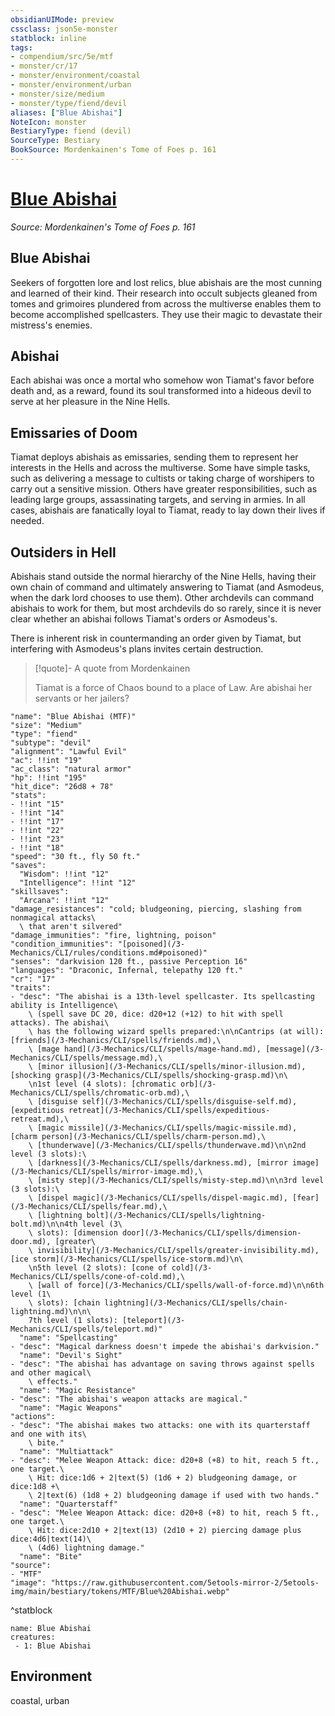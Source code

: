 ```yaml
---
obsidianUIMode: preview
cssclass: json5e-monster
statblock: inline
tags:
- compendium/src/5e/mtf
- monster/cr/17
- monster/environment/coastal
- monster/environment/urban
- monster/size/medium
- monster/type/fiend/devil
aliases: ["Blue Abishai"]
NoteIcon: monster
BestiaryType: fiend (devil)
SourceType: Bestiary
BookSource: Mordenkainen's Tome of Foes p. 161
---
```

# [Blue Abishai](3-Mechanics\CLI\bestiary\fiend/blue-abishai-mtf.md)
*Source: Mordenkainen's Tome of Foes p. 161*  

## Blue Abishai

Seekers of forgotten lore and lost relics, blue abishais are the most cunning and learned of their kind. Their research into occult subjects gleaned from tomes and grimoires plundered from across the multiverse enables them to become accomplished spellcasters. They use their magic to devastate their mistress's enemies.

## Abishai

Each abishai was once a mortal who somehow won Tiamat's favor before death and, as a reward, found its soul transformed into a hideous devil to serve at her pleasure in the Nine Hells.

## Emissaries of Doom

Tiamat deploys abishais as emissaries, sending them to represent her interests in the Hells and across the multiverse. Some have simple tasks, such as delivering a message to cultists or taking charge of worshipers to carry out a sensitive mission. Others have greater responsibilities, such as leading large groups, assassinating targets, and serving in armies. In all cases, abishais are fanatically loyal to Tiamat, ready to lay down their lives if needed.

## Outsiders in Hell

Abishais stand outside the normal hierarchy of the Nine Hells, having their own chain of command and ultimately answering to Tiamat (and Asmodeus, when the dark lord chooses to use them). Other archdevils can command abishais to work for them, but most archdevils do so rarely, since it is never clear whether an abishai follows Tiamat's orders or Asmodeus's.

There is inherent risk in countermanding an order given by Tiamat, but interfering with Asmodeus's plans invites certain destruction.

> [!quote]- A quote from Mordenkainen  
> 
> Tiamat is a force of Chaos bound to a place of Law. Are abishai her servants or her jailers?


```statblock
"name": "Blue Abishai (MTF)"
"size": "Medium"
"type": "fiend"
"subtype": "devil"
"alignment": "Lawful Evil"
"ac": !!int "19"
"ac_class": "natural armor"
"hp": !!int "195"
"hit_dice": "26d8 + 78"
"stats":
- !!int "15"
- !!int "14"
- !!int "17"
- !!int "22"
- !!int "23"
- !!int "18"
"speed": "30 ft., fly 50 ft."
"saves":
  "Wisdom": !!int "12"
  "Intelligence": !!int "12"
"skillsaves":
  "Arcana": !!int "12"
"damage_resistances": "cold; bludgeoning, piercing, slashing from nonmagical attacks\
  \ that aren't silvered"
"damage_immunities": "fire, lightning, poison"
"condition_immunities": "[poisoned](/3-Mechanics/CLI/rules/conditions.md#poisoned)"
"senses": "darkvision 120 ft., passive Perception 16"
"languages": "Draconic, Infernal, telepathy 120 ft."
"cr": "17"
"traits":
- "desc": "The abishai is a 13th-level spellcaster. Its spellcasting ability is Intelligence\
    \ (spell save DC 20, dice: d20+12 (+12) to hit with spell attacks). The abishai\
    \ has the following wizard spells prepared:\n\nCantrips (at will): [friends](/3-Mechanics/CLI/spells/friends.md),\
    \ [mage hand](/3-Mechanics/CLI/spells/mage-hand.md), [message](/3-Mechanics/CLI/spells/message.md),\
    \ [minor illusion](/3-Mechanics/CLI/spells/minor-illusion.md), [shocking grasp](/3-Mechanics/CLI/spells/shocking-grasp.md)\n\
    \n1st level (4 slots): [chromatic orb](/3-Mechanics/CLI/spells/chromatic-orb.md),\
    \ [disguise self](/3-Mechanics/CLI/spells/disguise-self.md), [expeditious retreat](/3-Mechanics/CLI/spells/expeditious-retreat.md),\
    \ [magic missile](/3-Mechanics/CLI/spells/magic-missile.md), [charm person](/3-Mechanics/CLI/spells/charm-person.md),\
    \ [thunderwave](/3-Mechanics/CLI/spells/thunderwave.md)\n\n2nd level (3 slots):\
    \ [darkness](/3-Mechanics/CLI/spells/darkness.md), [mirror image](/3-Mechanics/CLI/spells/mirror-image.md),\
    \ [misty step](/3-Mechanics/CLI/spells/misty-step.md)\n\n3rd level (3 slots):\
    \ [dispel magic](/3-Mechanics/CLI/spells/dispel-magic.md), [fear](/3-Mechanics/CLI/spells/fear.md),\
    \ [lightning bolt](/3-Mechanics/CLI/spells/lightning-bolt.md)\n\n4th level (3\
    \ slots): [dimension door](/3-Mechanics/CLI/spells/dimension-door.md), [greater\
    \ invisibility](/3-Mechanics/CLI/spells/greater-invisibility.md), [ice storm](/3-Mechanics/CLI/spells/ice-storm.md)\n\
    \n5th level (2 slots): [cone of cold](/3-Mechanics/CLI/spells/cone-of-cold.md),\
    \ [wall of force](/3-Mechanics/CLI/spells/wall-of-force.md)\n\n6th level (1\
    \ slots): [chain lightning](/3-Mechanics/CLI/spells/chain-lightning.md)\n\n\
    7th level (1 slots): [teleport](/3-Mechanics/CLI/spells/teleport.md)"
  "name": "Spellcasting"
- "desc": "Magical darkness doesn't impede the abishai's darkvision."
  "name": "Devil's Sight"
- "desc": "The abishai has advantage on saving throws against spells and other magical\
    \ effects."
  "name": "Magic Resistance"
- "desc": "The abishai's weapon attacks are magical."
  "name": "Magic Weapons"
"actions":
- "desc": "The abishai makes two attacks: one with its quarterstaff and one with its\
    \ bite."
  "name": "Multiattack"
- "desc": "Melee Weapon Attack: dice: d20+8 (+8) to hit, reach 5 ft., one target.\
    \ Hit: dice:1d6 + 2|text(5) (1d6 + 2) bludgeoning damage, or dice:1d8 +\
    \ 2|text(6) (1d8 + 2) bludgeoning damage if used with two hands."
  "name": "Quarterstaff"
- "desc": "Melee Weapon Attack: dice: d20+8 (+8) to hit, reach 5 ft., one target.\
    \ Hit: dice:2d10 + 2|text(13) (2d10 + 2) piercing damage plus dice:4d6|text(14)\
    \ (4d6) lightning damage."
  "name": "Bite"
"source":
- "MTF"
"image": "https://raw.githubusercontent.com/5etools-mirror-2/5etools-img/main/bestiary/tokens/MTF/Blue%20Abishai.webp"
```
^statblock

```encounter-table
name: Blue Abishai
creatures:
 - 1: Blue Abishai
```

## Environment

coastal, urban